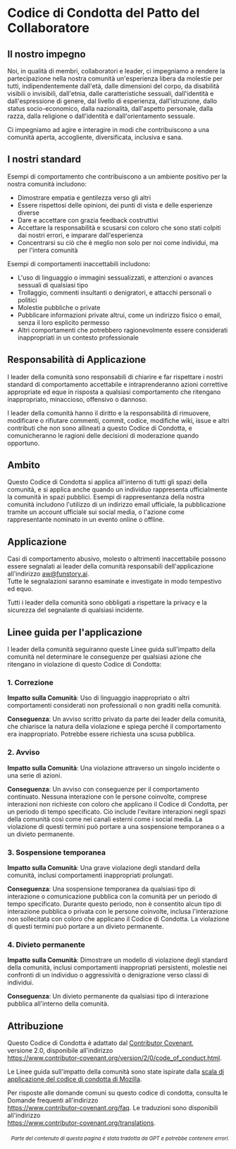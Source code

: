 # Codice di Condotta del Patto del Collaboratore

## Il nostro impegno

Noi, in qualità di membri, collaboratori e leader, ci impegniamo a rendere la partecipazione nella nostra comunità un'esperienza libera da molestie per tutti, indipendentemente dall'età, dalle dimensioni del corpo, da disabilità visibili o invisibili, dall'etnia, dalle caratteristiche sessuali, dall'identità e dall'espressione di genere, dal livello di esperienza, dall'istruzione, dallo status socio-economico, dalla nazionalità, dall'aspetto personale, dalla razza, dalla religione o dall'identità e dall'orientamento sessuale.

Ci impegniamo ad agire e interagire in modi che contribuiscono a una comunità aperta, accogliente, diversificata, inclusiva e sana.

## I nostri standard

Esempi di comportamento che contribuiscono a un ambiente positivo per la nostra
comunità includono:

* Dimostrare empatia e gentilezza verso gli altri
* Essere rispettosi delle opinioni, dei punti di vista e delle esperienze diverse
* Dare e accettare con grazia feedback costruttivi
* Accettare la responsabilità e scusarsi con coloro che sono stati colpiti dai nostri errori,
  e imparare dall'esperienza
* Concentrarsi su ciò che è meglio non solo per noi come individui, ma per l'intera
  comunità

Esempi di comportamenti inaccettabili includono:

* L'uso di linguaggio o immagini sessualizzati, e attenzioni o avances sessuali di qualsiasi tipo
* Trollaggio, commenti insultanti o denigratori, e attacchi personali o politici
* Molestie pubbliche o private
* Pubblicare informazioni private altrui, come un indirizzo fisico o email, senza il loro esplicito permesso
* Altri comportamenti che potrebbero ragionevolmente essere considerati inappropriati in un contesto professionale

## Responsabilità di Applicazione

I leader della comunità sono responsabili di chiarire e far rispettare i nostri standard di comportamento accettabile e intraprenderanno azioni correttive appropriate ed eque in risposta a qualsiasi comportamento che ritengano inappropriato, minaccioso, offensivo o dannoso.

I leader della comunità hanno il diritto e la responsabilità di rimuovere, modificare o rifiutare commenti, commit, codice, modifiche wiki, issue e altri contributi che non sono allineati a questo Codice di Condotta, e comunicheranno le ragioni delle decisioni di moderazione quando opportuno.

## Ambito

Questo Codice di Condotta si applica all'interno di tutti gli spazi della comunità, e si applica anche quando un individuo rappresenta ufficialmente la comunità in spazi pubblici. Esempi di rappresentanza della nostra comunità includono l'utilizzo di un indirizzo email ufficiale, la pubblicazione tramite un account ufficiale sui social media, o l'azione come rappresentante nominato in un evento online o offline.

## Applicazione

Casi di comportamento abusivo, molesto o altrimenti inaccettabile possono essere segnalati ai leader della comunità responsabili dell'applicazione all'indirizzo aw@funstory.ai.  
Tutte le segnalazioni saranno esaminate e investigate in modo tempestivo ed equo.  

Tutti i leader della comunità sono obbligati a rispettare la privacy e la sicurezza del segnalante di qualsiasi incidente.

## Linee guida per l'applicazione

I leader della comunità seguiranno queste Linee guida sull'impatto della comunità nel determinare
le conseguenze per qualsiasi azione che ritengano in violazione di questo Codice di Condotta:

### 1. Correzione

**Impatto sulla Comunità**: Uso di linguaggio inappropriato o altri comportamenti considerati non professionali o non graditi nella comunità.

**Conseguenza**: Un avviso scritto privato da parte dei leader della comunità, che chiarisce la natura della violazione e spiega perché il comportamento era inappropriato. Potrebbe essere richiesta una scusa pubblica.

### 2. Avviso

**Impatto sulla Comunità**: Una violazione attraverso un singolo incidente o una serie di azioni.

**Conseguenza**: Un avviso con conseguenze per il comportamento continuato. Nessuna interazione con le persone coinvolte, comprese interazioni non richieste con coloro che applicano il Codice di Condotta, per un periodo di tempo specificato. Ciò include l'evitare interazioni negli spazi della comunità così come nei canali esterni come i social media. La violazione di questi termini può portare a una sospensione temporanea o a un divieto permanente.

### 3. Sospensione temporanea

**Impatto sulla Comunità**: Una grave violazione degli standard della comunità, inclusi comportamenti inappropriati prolungati.

**Conseguenza**: Una sospensione temporanea da qualsiasi tipo di interazione o comunicazione pubblica con la comunità per un periodo di tempo specificato. Durante questo periodo, non è consentito alcun tipo di interazione pubblica o privata con le persone coinvolte, inclusa l'interazione non sollecitata con coloro che applicano il Codice di Condotta. La violazione di questi termini può portare a un divieto permanente.

### 4. Divieto permanente

**Impatto sulla Comunità**: Dimostrare un modello di violazione degli standard della comunità, inclusi comportamenti inappropriati persistenti, molestie nei confronti di un individuo o aggressività o denigrazione verso classi di individui.

**Conseguenza**: Un divieto permanente da qualsiasi tipo di interazione pubblica all'interno della comunità.

## Attribuzione

Questo Codice di Condotta è adattato dal [Contributor Covenant][homepage],  
versione 2.0, disponibile all'indirizzo  
https://www.contributor-covenant.org/version/2/0/code_of_conduct.html.  

Le Linee guida sull'impatto della comunità sono state ispirate dalla [scala di applicazione del codice di condotta di Mozilla](https://github.com/mozilla/diversity).  

[homepage]: https://www.contributor-covenant.org  

Per risposte alle domande comuni su questo codice di condotta, consulta le Domande frequenti all'indirizzo  
https://www.contributor-covenant.org/faq. Le traduzioni sono disponibili all'indirizzo  
https://www.contributor-covenant.org/translations.

<div align="right"> 
<h6><small>Parte del contenuto di questa pagina è stata tradotta da GPT e potrebbe contenere errori.</small></h6>